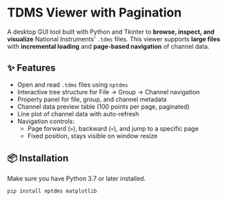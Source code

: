# TDMS Viewer with Pagination

A desktop GUI tool built with Python and Tkinter to **browse, inspect, and visualize** National Instruments' `.tdms` files. This viewer supports **large files** with **incremental loading** and **page-based navigation** of channel data.

## ✨ Features

- Open and read `.tdms` files using `nptdms`
- Interactive tree structure for File → Group → Channel navigation
- Property panel for file, group, and channel metadata
- Channel data preview table (100 points per page, paginated)
- Line plot of channel data with auto-refresh
- Navigation controls:
  - Page forward (`>`), backward (`<`), and jump to a specific page
  - Fixed position, stays visible on window resize

## 📦 Installation

Make sure you have Python 3.7 or later installed.

```bash
pip install nptdms matplotlib
